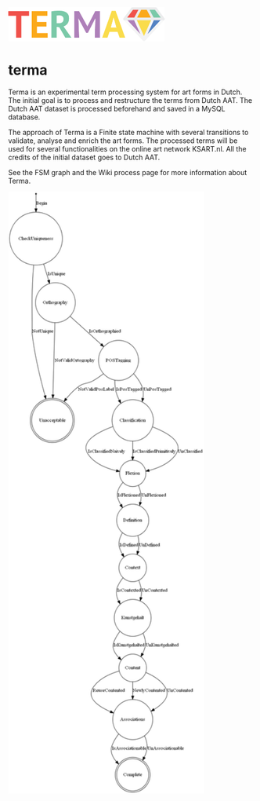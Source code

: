 <img src="logo.png?raw=true" width="320">

# terma
Terma is an experimental term processing system for art forms  in Dutch.
The initial goal is to process and restructure the terms from Dutch AAT.
The Dutch AAT dataset is processed beforehand and saved in a MySQL database.

The approach of Terma is a Finite state machine with several transitions to validate, analyse and enrich the art forms. The processed terms will be used for several functionalities on the online art network KSART.nl. All the credits of the initial dataset goes to Dutch AAT.

See the FSM graph and the Wiki process page for more information about Terma.

<img src="fsm.png?raw=true" width="400">
